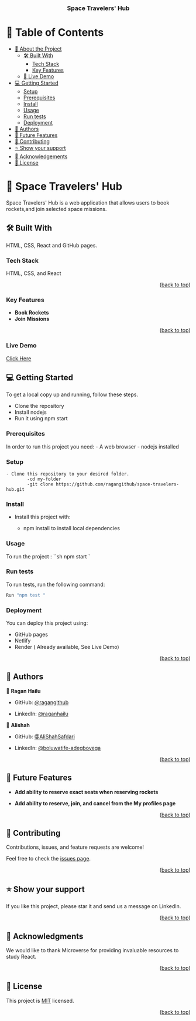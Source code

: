 <a name="readme-top"></a>

<div align="center">
  <h3><b>Space Travelers' Hub</b></h3>
</div>

<!-- TABLE OF CONTENTS -->

# 📗 Table of Contents

- [📖 About the Project](#about-project)
  - [🛠 Built With](#built-with)
    - [Tech Stack](#tech-stack)
    - [Key Features](#key-features)
  - [🚀 Live Demo](#live-demo)
- [💻 Getting Started](#getting-started)
  - [Setup](#setup)
  - [Prerequisites](#prerequisites)
  - [Install](#install)
  - [Usage](#usage)
  - [Run tests](#run-tests)
  - [Deployment](#deployment)
- [👥 Authors](#authors)
- [🔭 Future Features](#future-features)
- [🤝 Contributing](#contributing)
- [⭐️ Show your support](#support)
- [🙏 Acknowledgements](#acknowledgements)
- [📝 License](#license)

<!-- PROJECT DESCRIPTION -->

# 📖 Space Travelers' Hub<a name="about-project"></a>

Space Travelers' Hub is a web application that allows users to book rockets,and join selected space missions.

## 🛠 Built With <a name="built-with"></a>

HTML, CSS, React and GitHub pages.

### Tech Stack <a name="tech-stack"></a>

HTML, CSS, and React

<p align="right">(<a href="#readme-top">back to top</a>)</p>
<!-- Features -->

### Key Features <a name="key-features"></a>

- **Book Rockets**
- **Join Missions**

<p align="right">(<a href="#readme-top">back to top</a>)</p>

### Live Demo

[Click Here](https://space-travelers-8rhh.onrender.com/)

## 💻 Getting Started <a name="getting-started"></a>

To get a local copy up and running, follow these steps.

- Clone the repository
- Install nodejs
- Run it using npm start

### Prerequisites

In order to run this project you need: - A web browser - nodejs installed

### Setup

    - Clone this repository to your desired folder.
            -cd my-folder
            -git clone https://github.com/ragangithub/space-travelers-hub.git

### Install

- Install this project with:

  - npm install to install local dependencies

### Usage

To run the project :
``sh
    npm start
    `

### Run tests

To run tests, run the following command:

```sh
Run "npm test "
```

### Deployment

You can deploy this project using:

- GitHub pages
- Netlify
- Render ( Already available, See Live Demo)

<p align="right">(<a href="#readme-top">back to top</a>)</p>
  
<!-- AUTHORS -->

## 👥 Authors <a name="authors"></a>

👤 **Ragan Hailu**

- GitHub: [@ragangithub](https://github.com/ragangithub)

- LinkedIn: [@raganhailu](https://www.linkedin.com/in/raganhailu/)

👤 **Alishah**

- GitHub: [@AliShahSafdari](https://github.com/AliShahSafdari)

- LinkedIn: [@boluwatife-adegboyega](https://www.linkedin.com/in/ali-shah-safdari-010541215/)

<p align="right">(<a href="#readme-top">back to top</a>)</p>

<!-- FUTURE FEATURES -->

## 🔭 Future Features <a name="future-features"></a>

- **Add ability to reserve exact seats when reserving rockets**

- **Add ability to reserve, join, and cancel from the My profiles page**

<p align="right">(<a href="#readme-top">back to top</a>)</p>

<!-- CONTRIBUTING -->

## 🤝 Contributing <a name="contributing"></a>

Contributions, issues, and feature requests are welcome!

Feel free to check the [issues page](https://github.com/ragangithub/space-travelers-hub.git/issues).

<p align="right">(<a href="#readme-top">back to top</a>)</p>

<!-- SUPPORT -->

## ⭐️ Show your support <a name="support"></a>

If you like this project, please star it and send us a message on LinkedIn.

<p align="right">(<a href="#readme-top">back to top</a>)</p>

<!-- ACKNOWLEDGEMENTS -->

## 🙏 Acknowledgments <a name="acknowledgements"></a>

We would like to thank Microverse for providing invaluable resources to study React.

<p align="right">(<a href="#readme-top">back to top</a>)</p>

<!-- LICENSE -->

## 📝 License <a name="license"></a>

This project is [MIT](./LICENSE) licensed.

<p align="right">(<a href="#readme-top">back to top</a>)</p>
